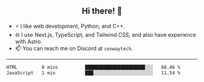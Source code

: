 <h2 align="center">Hi there! 👋</h2>

- ⚡ I like web development, Python, and C++.
- 🌐 I use Next.js, TypeScript, and Tailwind CSS, and also have experience with Astro.
- 📫 You can reach me on Discord at <code>conwaytech</code>.

***

<!--START_SECTION:waka-->

```txt
HTML         8 mins          ██████████████████████░░░   88.46 %
JavaScript   1 min           ███░░░░░░░░░░░░░░░░░░░░░░   11.54 %
```

<!--END_SECTION:waka-->
